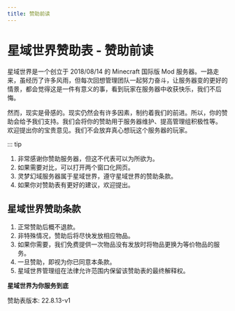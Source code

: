 ```yaml
---
title: 赞助前读
---
```


# 星域世界赞助表 - 赞助前读

星域世界是一个创立于 2018/08/14 的 Minecraft 国际版 Mod 服务器。一路走来，虽经历了许多风雨，但每次回想管理团队一起努力奋斗，让服务器变的更好的情景，都会觉得这是一件有意义的事，看到玩家在服务器中收获快乐，我们不后悔。

然而，现实是骨感的。现实仍然会有许多因素，制约着我们的前进。所以，你的赞助会给予我们支持。我们会将你的赞助用于服务器维护、提高管理组积极性等。
欢迎提出你的宝贵意见。我们不会放弃真心想玩这个服务器的玩家。

::: tip

1. 非常感谢你赞助服务器，但这不代表可以为所欲为。
2. 如果需要对比，可以打开两个窗口化网页。
3. 灵梦幻域服务器属于星域世界，遵守星域世界的赞助条款。
4. 如果你对赞助表有更好的建议，欢迎提出。

## 星域世界赞助条款

1. 正常赞助后概不退款。
2. 非特殊情况，赞助后将尽快发放相应物品。
3. 如果你需要，我们免费提供一次物品没有发放时将物品更换为等价物品的服务。
4. 一旦赞助，即视为你已同意本条款。 
5. 星域世界管理组在法律允许范围内保留该赞助表的最终解释权。



**星域世界为你服务到底**

赞助表版本: 22.8.13-v1